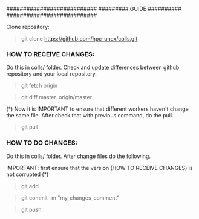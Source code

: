 ###########################
#########  GUIDE ##########
###########################


Clone repository: 

> git clone https://github.com/hpc-unex/colls.git



### HOW TO RECEIVE CHANGES:

Do this in colls/ folder. Check and update differences between github repository and your local repository.

> git fetch origin

> git diff master..origin/master

(*) Now it is IMPORTANT to ensure that different workers haven't change the same file. After check that with previous command, do the pull.

> git pull


### HOW TO DO CHANGES:

Do this in colls/ folder. After change files do the following.

IMPORTANT: first ensure that the version (HOW TO RECEIVE CHANGES) is not corrupted (*)

> git add .

> git commit -m "my_changes_comment"

> git push
